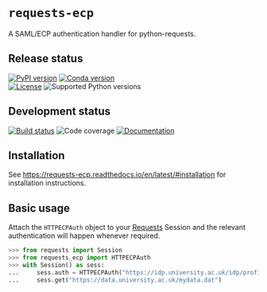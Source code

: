# `requests-ecp`

A SAML/ECP authentication handler for python-requests.

## Release status

[![PyPI version](https://img.shields.io/pypi/v/requests-ecp.svg)](https://pypi.python.org/pypi/requests-ecp)
[![Conda version](https://img.shields.io/conda/vn/conda-forge/requests-ecp.svg)](https://anaconda.org/conda-forge/requests-ecp/)  
[![License](https://img.shields.io/pypi/l/requests-ecp.svg)](https://choosealicense.com/licenses/gpl-3.0/)
![Supported Python versions](https://img.shields.io/pypi/pyversions/requests-ecp.svg)

## Development status

[![Build status](https://git.ligo.org/computing/software/requests-ecp/badges/main/pipeline.svg)](https://git.ligo.org/computing/software/requests-ecp/-/pipelines)
![Code coverage](https://git.ligo.org/computing/software/requests-ecp/badges/main/coverage.svg)
[![Documentation](https://readthedocs.org/projects/requests-ecp/badge/?version=latest)](https://requests-ecp.readthedocs.io/en/latest/?badge=latest)

## Installation

See https://requests-ecp.readthedocs.io/en/latest/#installation for installation instructions.

## Basic usage

Attach the `HTTPECPAuth` object to your [Requests](https://requests.readthedocs.io/)
Session and the relevant authentication will happen whenever required.

```python
>>> from requests import Session
>>> from requests_ecp import HTTPECPAuth
>>> with Session() as sess:
...     sess.auth = HTTPECPAuth("https://idp.university.ac.uk/idp/profile/SAML2/SOAP/ECP")
...     sess.get("https://data.university.ac.uk/mydata.dat")
```
